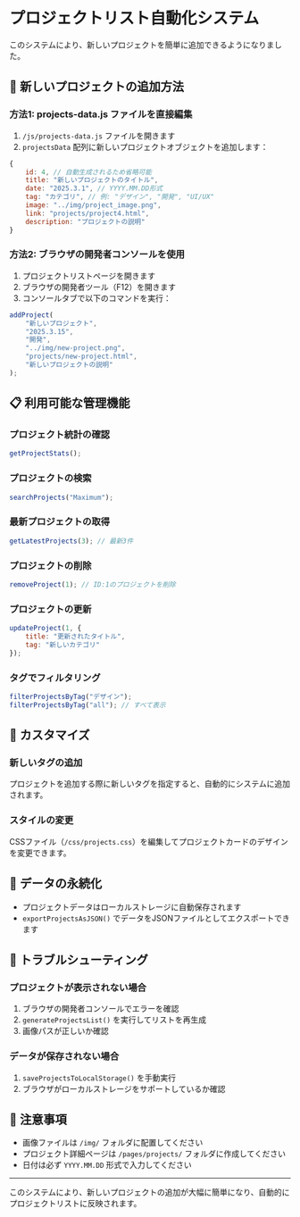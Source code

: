 # プロジェクトリスト自動化システム

このシステムにより、新しいプロジェクトを簡単に追加できるようになりました。

## 🚀 新しいプロジェクトの追加方法

### 方法1: projects-data.js ファイルを直接編集

1. `/js/projects-data.js` ファイルを開きます
2. `projectsData` 配列に新しいプロジェクトオブジェクトを追加します：

```javascript
{
    id: 4, // 自動生成されるため省略可能
    title: "新しいプロジェクトのタイトル",
    date: "2025.3.1", // YYYY.MM.DD形式
    tag: "カテゴリ", // 例: "デザイン", "開発", "UI/UX"
    image: "../img/project_image.png",
    link: "projects/project4.html",
    description: "プロジェクトの説明"
}
```

### 方法2: ブラウザの開発者コンソールを使用

1. プロジェクトリストページを開きます
2. ブラウザの開発者ツール（F12）を開きます
3. コンソールタブで以下のコマンドを実行：

```javascript
addProject(
    "新しいプロジェクト",
    "2025.3.15",
    "開発",
    "../img/new-project.png",
    "projects/new-project.html",
    "新しいプロジェクトの説明"
);
```

## 📋 利用可能な管理機能

### プロジェクト統計の確認
```javascript
getProjectStats();
```

### プロジェクトの検索
```javascript
searchProjects("Maximum");
```

### 最新プロジェクトの取得
```javascript
getLatestProjects(3); // 最新3件
```

### プロジェクトの削除
```javascript
removeProject(1); // ID:1のプロジェクトを削除
```

### プロジェクトの更新
```javascript
updateProject(1, {
    title: "更新されたタイトル",
    tag: "新しいカテゴリ"
});
```

### タグでフィルタリング
```javascript
filterProjectsByTag("デザイン");
filterProjectsByTag("all"); // すべて表示
```

## 🎨 カスタマイズ

### 新しいタグの追加
プロジェクトを追加する際に新しいタグを指定すると、自動的にシステムに追加されます。

### スタイルの変更
CSSファイル（`/css/projects.css`）を編集してプロジェクトカードのデザインを変更できます。

## 💾 データの永続化

- プロジェクトデータはローカルストレージに自動保存されます
- `exportProjectsAsJSON()` でデータをJSONファイルとしてエクスポートできます

## 🔧 トラブルシューティング

### プロジェクトが表示されない場合
1. ブラウザの開発者コンソールでエラーを確認
2. `generateProjectsList()` を実行してリストを再生成
3. 画像パスが正しいか確認

### データが保存されない場合
1. `saveProjectsToLocalStorage()` を手動実行
2. ブラウザがローカルストレージをサポートしているか確認

## 📝 注意事項

- 画像ファイルは `/img/` フォルダに配置してください
- プロジェクト詳細ページは `/pages/projects/` フォルダに作成してください
- 日付は必ず `YYYY.MM.DD` 形式で入力してください

---

このシステムにより、新しいプロジェクトの追加が大幅に簡単になり、自動的にプロジェクトリストに反映されます。
